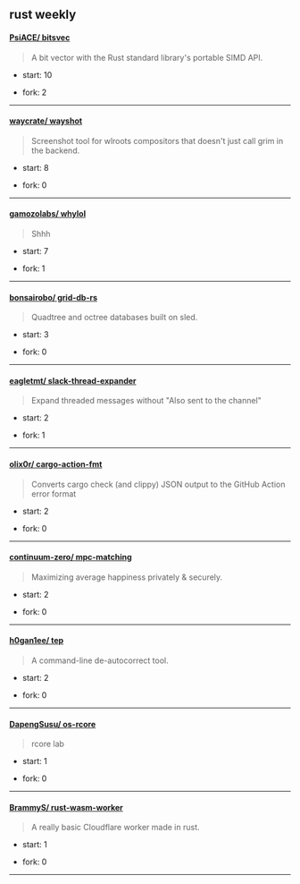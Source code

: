 ## rust weekly

#### [PsiACE/ bitsvec](https://github.com/PsiACE/bitsvec)
>  A bit vector with the Rust standard library's portable SIMD API.
+ start: 10
+ fork: 2
---
#### [waycrate/ wayshot](https://github.com/waycrate/wayshot)
>   Screenshot tool for wlroots compositors that doesn't just call grim in the backend. 
+ start: 8
+ fork: 0
---
#### [gamozolabs/ whylol](https://github.com/gamozolabs/whylol)
>  Shhh
+ start: 7
+ fork: 1
---
#### [bonsairobo/ grid-db-rs](https://github.com/bonsairobo/grid-db-rs)
>  Quadtree and octree databases built on sled.
+ start: 3
+ fork: 0
---
#### [eagletmt/ slack-thread-expander](https://github.com/eagletmt/slack-thread-expander)
>  Expand threaded messages without "Also sent to the channel"
+ start: 2
+ fork: 1
---
#### [olix0r/ cargo-action-fmt](https://github.com/olix0r/cargo-action-fmt)
>  Converts cargo check (and clippy) JSON output to the GitHub Action error format
+ start: 2
+ fork: 0
---
#### [continuum-zero/ mpc-matching](https://github.com/continuum-zero/mpc-matching)
>  Maximizing average happiness privately & securely.
+ start: 2
+ fork: 0
---
#### [h0gan1ee/ tep](https://github.com/h0gan1ee/tep)
>  A command-line de-autocorrect tool.
+ start: 2
+ fork: 0
---
#### [DapengSusu/ os-rcore](https://github.com/DapengSusu/os-rcore)
>  rcore lab
+ start: 1
+ fork: 0
---
#### [BrammyS/ rust-wasm-worker](https://github.com/BrammyS/rust-wasm-worker)
>  A really basic Cloudflare worker made in rust.
+ start: 1
+ fork: 0
---